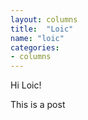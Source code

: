 ```yaml
---
layout: columns
title:  "Loic"
name: "loic"
categories:
- columns
---
```


Hi Loic!

This is a post
